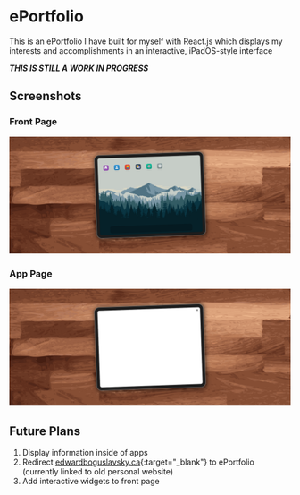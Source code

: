# ePortfolio

This is an ePortfolio I have built for myself with React.js which displays my interests and accomplishments in an interactive, iPadOS-style interface

***THIS IS STILL A WORK IN PROGRESS***

## Screenshots

### Front Page

![Front page screenshot](https://github.com/Edward-Boguslavsky/ePortfolio/blob/main/public/images/readme/front_page.png?raw=true)

### App Page

![App page screenshot](https://github.com/Edward-Boguslavsky/ePortfolio/blob/main/public/images/readme/app_page.png?raw=true)

## Future Plans

1. Display information inside of apps
2. Redirect [edwardboguslavsky.ca](http://www.edwardboguslavsky.ca){:target="_blank"} to ePortfolio (currently linked to old personal website)
3. Add interactive widgets to front page